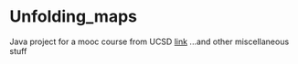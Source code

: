# Unfolding_maps
Java project for a mooc course from UCSD
[link](https://www.coursera.org/learn/object-oriented-java/home/welcome)
...and other miscellaneous stuff
